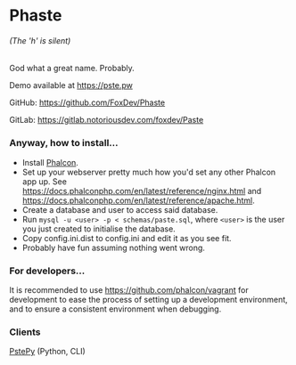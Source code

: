 Phaste
======
###### (The 'h' is silent)

God what a great name. Probably.

Demo available at https://pste.pw

GitHub: https://github.com/FoxDev/Phaste

GitLab: https://gitlab.notoriousdev.com/foxdev/Paste

### Anyway, how to install...

* Install [Phalcon](https://phalconphp.com/en/).
* Set up your webserver pretty much how you'd set any other Phalcon app up. See https://docs.phalconphp.com/en/latest/reference/nginx.html and https://docs.phalconphp.com/en/latest/reference/apache.html.
* Create a database and user to access said database.
* Run `mysql -u <user> -p < schemas/paste.sql`, where `<user>` is the user you just created to initialise the database.
* Copy config.ini.dist to config.ini and edit it as you see fit.
* Probably have fun assuming nothing went wrong.

### For developers...

It is recommended to use https://github.com/phalcon/vagrant for development to ease the process of setting up a development environment, and to ensure a consistent environment when debugging.

### Clients

[PstePy](https://github.com/FoxDev/PstePy) (Python, CLI)